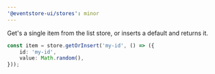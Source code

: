 ```yaml
---
'@eventstore-ui/stores': minor
---
```


Get's a single item from the list store, or inserts a default and returns it.

```ts
const item = store.getOrInsert('my-id', () => ({
    id: 'my-id',
    value: Math.random(),
}));
```
